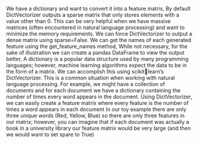 We have a dictionary and want to convert it into a feature matrix, By default DictVectorizer outputs a sparse matrix that only stores elements with a value other than 0.
This can be very helpful when we have massive matrices (often encountered in natural language
processing) and want to minimize the memory requirements. We can force DictVectorizer to output a
dense matrix using sparse=False.
We can get the names of each generated feature using the get_feature_names method, While not necessary, for the sake of illustration we can create a pandas DataFrame to view the output
better, A dictionary is a popular data structure used by many programming languages; however, machine
learning algorithms expect the data to be in the form of a matrix. We can accomplish this using scikitlearn’s DictVectorizer.
This is a common situation when working with natural language processing. For example, we might
have a collection of documents and for each document we have a dictionary containing the number of
times every word appears in the document. Using DictVectorizer, we can easily create a feature
matrix where every feature is the number of times a word appears in each document In our toy example there are only three unique words (Red, Yellow, Blue) so there are only three
features in our matrix; however, you can imagine that if each document was actually a book in a
university library our feature matrix would be very large (and then we would want to set spare to
True)
